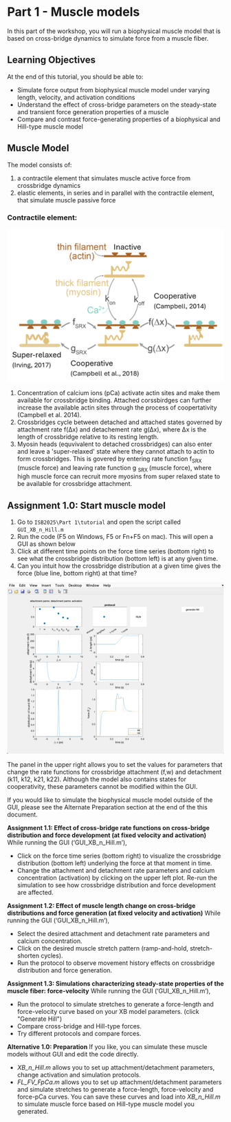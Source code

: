 # Part 1 - Muscle models #
In this part of the workshop, you will run a biophysical muscle model that is based on cross-bridge dynamics to simulate force from a muscle fiber.

## **Learning Objectives**  
At the end of this tutorial, you should be able to:  
- Simulate force output from biophysical muscle model under varying length, velocity, and activation conditions  
- Understand the effect of cross-bridge parameters on the steady-state and transient force generation properties of a muscle  
- Compare and contrast force-generating properties of a biophysical and Hill-type muscle model

## Muscle Model
The model consists of:  
1) a contractile element that simulates muscle active force from crossbridge dynamics  
2) elastic elements, in series and in parallel with the contractile element, that simulate muscle passive force

### **Contractile element:**  
![Alt text](images/xbridgeModel.png)

1. Concentration of calcium ions (pCa) activate actin sites and make them available for crossbridge binding. Attached corssbirdges can further increase the available actin sites through the process of coopertativity (Campbell et al. 2014).  
2. Crossbridges cycle between detached and attached states governed by attachment rate f(∆x) and detachement rate g(∆x), where ∆x is the length of crossbridge relative to its resting length.  
3. Myosin heads (equvivalent to detached crossbridges) can also enter and leave a 'super-relaxed' state where they cannot attach to actin to form crossbridges. This is govered by entering rate function f<sub>SRX</sub> (muscle force) and leaving rate function g <sub> SRX </sub> (muscle force), where high muscle force can recruit more myosins from super relaxed state to be available for crossbridge attachment.

## **Assignment 1.0: Start muscle model**
1. Go to `ISB2025\Part 1\tutorial` and open the script called `GUI_XB_n_Hill.m`
2. Run the code (F5 on Windows, F5 or Fn+F5 on mac). This will open a GUI as shown below
3. Click at different time points on the force time series (bottom right) to see what the crossbridge distribution (bottom left) is at any given time.
4. Can you intuit how the crossbridge distribution at a given time gives the force (blue line, bottom right) at that time?

![Alt text](images/first_gui_view.png)

The panel in the upper right allows you to set the values for parameters that change the rate functions for crossbridge attachment (f,w) and detachment (k11, k12, k21, k22). Although the model also contains states for cooperativity, these parameters cannot be modified within the GUI.

If you would like to simulate the biophysical muscle model outside of the GUI, please see the Alternate Preparation section at the end of the this document.


**Assignment 1.1: Effect of cross-bridge rate functions on cross-bridge distribution and force development (at fixed velocity and activation)**
   While running the GUI (‘GUI_XB_n_Hill.m’), 
  - Click on the force time series (bottom right) to visualize the crossbridge distribution (bottom left) underlying the force at that moment in time.
  - Change the attachment and detachment rate parameters and calcium concentration (activation) by clicking on the upper left plot. Re-run the simulation to see how crossbridge distribution and force development are affected.

**Assignment 1.2: Effect of muscle length change on cross-bridge distributions and force generation (at fixed velocity and activation)**
   While running the GUI (‘GUI_XB_n_Hill.m’), 
  - Select the desired attachment and detachment rate parameters and calcium concentration.
  - Click on the desired muscle stretch pattern (ramp-and-hold, stretch-shorten cycles).
  - Run the protocol to observe movement history effects on crossbridge distribution and force generation. 

**Assignment 1.3: Simulations characterizing steady-state properties of the muscle fiber: force-velocity**
   While running the GUI (‘GUI_XB_n_Hill.m’), 
  - Run the protocol to simulate stretches to generate a force-length and force-velocity curve based on your XB model parameters. (click "Generate Hill") 
  - Compare cross-bridge and Hill-type forces.
  - Try different protocols and compare forces. 

**Alternative 1.0: Preparation**
If you like, you can simulate these muscle models without GUI and edit the code directly. 
  - *XB_n_Hill.m* allows you to set up attachment/detachment parameters, change activation and simulation protocols. 
  - *FL_FV_FpCa.m* allows you to set up attachment/detachment parameters and simulate stretches to generate a force-length, force-velocity and force-pCa curves. You can save these curves and load into *XB_n_Hill.m* to simulate muscle force based on Hill-type muscle model you generated.  
  
